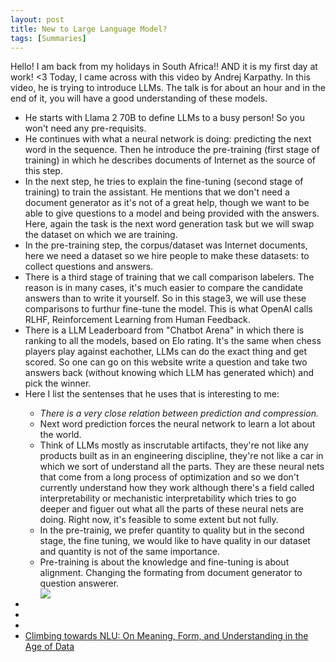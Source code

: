 ```yaml
---
layout: post
title: New to Large Language Model?
tags: [Summaries]
---
```


<p>Hello! 
I am back from my holidays in South Africa!! AND it is my first day at work! <3
Today, I came across with this video by Andrej Karpathy. In this video, he is trying to introduce LLMs. The talk is for about an hour and in the end of it, you will have a good understanding of these models. <p>
<ul>
  <li>He starts with Llama 2 70B to define LLMs to a busy person! So you won't need any pre-requisits.</li>
  <li>He continues with what a neural network is doing: predicting the next word in the sequence. Then he introduce the pre-training (first stage of training) in which he describes documents of Internet as the source of this step. </li>
  <li>In the next step, he tries to explain the fine-tuning (second stage of training) to train the assistant. He mentions that we don't need a document generator as it's not of a great help, though we want to be able to give questions to a model and being provided with the answers. Here, again the task is the next word generation task but we will swap the dataset on which we are training. </li>
  <li>In the pre-training step, the corpus/dataset was Internet documents, here we need a dataset so we hire people to make these datasets: to collect questions and answers.</li>
  <li>There is a third stage of training that we call comparison labelers. The reason is in many cases, it's much easier to compare the candidate answers than to write it yourself. So in this stage3, we will use these comparisons to furthur fine-tune the model. This is what OpenAI calls RLHF, Reinforcement Learning from Human Feedback. </li>
  <li>There is a LLM Leaderboard from "Chatbot Arena" in which there is ranking to all the models, based on Elo rating. It's the same when chess players play against eachother, LLMs can do the exact thing and get scored. So one can go on this website write a question and take two answers back (without knowing which LLM has generated which) and pick the winner.</li>

  
  <li>Here I list the sentenses that he uses that is interesting to me:</li>
    <ul>
      <li><i>There is a very close relation between prediction and compression.</i></li>
      <li>Next word prediction forces the neural network to learn a lot about the world.</li>
      <li>Think of LLMs mostly as inscrutable artifacts, they're not like any products built as in an engineering discipline, they're not like a car in which we sort of understand all the parts. They are these neural nets that come from a long process of optimization and so we don't currently understand how they work although there's a field called interpretability or mechanistic interpretability which tries to go deeper and figuer out what all the parts of these neural nets are doing. Right now, it's feasible to some extent but not fully.</li>
      <li>In the pre-trainig, we prefer quantity to quality but in the second stage, the fine tuning, we would like to have quality in our dataset and quantity is not of the same importance.</li>
      <li>Pre-training is about the knowledge and fine-tuning is about alignment. Changing the formating from document generator to question answerer.</li>
      <img src="../_img/andrej_k_1.jpg">
    </ul>
    
  <li></li>
  <li></li>
  <li></li>

  <li><a href="https://aclanthology.org/2020.acl-main.463.pdf">Climbing towards NLU: On Meaning, Form, and Understanding in the Age of Data</a></li>
</ul>
</p>
